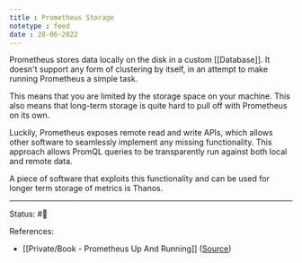 ```yaml
---
title : Prometheus Storage
notetype : feed
date : 28-06-2022
---
```


Prometheus stores data locally on the disk in a custom [[Database]]. It doesn't support any form of clustering by itself, in an attempt to make running Prometheus a simple task. 

This means that you are limited by the storage space on your machine. This also means that long-term storage is quite hard to pull off with Prometheus on its own.

Luckily, Prometheus exposes remote read and write APIs, which allows other software to seamlessly implement any missing functionality. This approach allows PromQL queries to be transparently run against both local and remote data.

A piece of software that exploits this functionality and can be used for longer term storage of metrics is Thanos.

-----

Status: #🌱 

References:
- [[Private/Book - Prometheus Up And Running]] ([Source](https://www.oreilly.com/library/view/prometheus-up/9781492034131/))
